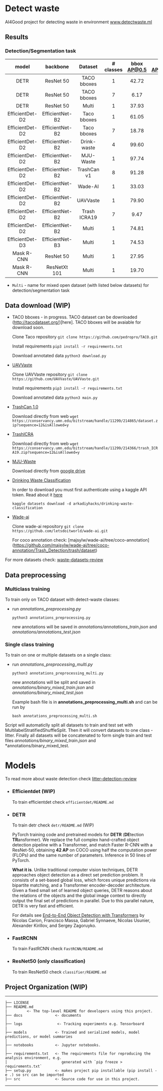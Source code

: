 # Detect waste
AI4Good project for detecting waste in environment
www.detectwaste.ml

## Results

### Detection/Segmentation task
| model  | backbone  | Dataset       | # classes | bbox AP@0.5 | bbox AP@0.5:0.95 | mask AP@0.5 | mask AP@0.5:0.95 |
| :-----:| :-------: | :-----------: | :-------: | :---------: | :--------------: | :---------: | :--------------: |
| DETR    | ResNet 50 |   TACO bboxes | 1        |    42.72    |       20.66      |      x      |  x               |
| DETR    | ResNet 50 |   TACO bboxes | 7        |    6.17     |       3.03       |      x      |  x               |
| DETR    | ResNet 50 |   Multi       | 1        |    37.93    |       19.43      |      x      |  x               |
| EfficientDet-D2 | EfficientNet-B2 |    Taco bboxes  |  1    |    61.05  |   x     |    x     |      x  |
| EfficientDet-D2 | EfficientNet-B2 |    Taco bboxes  |  7    |    18.78  |   x     |    x     |      x  |
| EfficientDet-D2 | EfficientNet-B2 |    Drink-waste  |  4    |    99.60  |   x     |    x     |      x  |
| EfficientDet-D2 | EfficientNet-B2 |    MJU-Waste    |  1    |    97.74  |   x     |    x     |      x  |
| EfficientDet-D2 | EfficientNet-B2 |    TrashCan v1  |  8    |    91.28  |   x     |    x     |      x  |
| EfficientDet-D2 | EfficientNet-B2 |    Wade-AI      |  1    |    33.03  |   x     |    x     |      x  |
| EfficientDet-D2 | EfficientNet-B2 |    UAVVaste     |  1    |    79.90  |   x     |    x     |      x  |
| EfficientDet-D2 | EfficientNet-B2 |    Trash ICRA19 |  7    |    9.47   |   x     |    x     |      x  |
| EfficientDet-D2 | EfficientNet-B2 |    Multi        |  1    |    74.81  |   x     |    x     |      x  |
| EfficientDet-D3 | EfficientNet-B3 |    Multi        |  1    |    74.53  |   x     |    x     |      x  |
| Mask R-CNN  | ResNet 50    |  Multi   |  1    |    27.95 |       16.49   |    23.05     |    12.94       |
| Mask R-CNN  | ResNetXt 101 |  Multi   |  1    |    19.70 |       6.20    |    24.70     |    13.20       |


* `Multi` - name for mixed open dataset (with listed below datasets) for detection/segmentation task

## Data download (WIP)
* TACO bboxes - in progress. TACO dataset can be downloaded (http://tacodataset.org/)[here]. TACO bboxes will be avaiable for download soon.

    Clone Taco repository
        `git clone https://github.com/pedropro/TACO.git`

    Install requirements
        `pip3 install -r requirements.txt`

    Download annotated data
        `python3 download.py`

* [UAVVaste](https://github.com/UAVVaste/UAVVaste)

    Clone UAVVaste repository
        `git clone https://github.com/UAVVaste/UAVVaste.git`
    
    Install requirements
        `pip3 install -r requirements.txt`
    
    Download annotated data
        `python3 main.py`

* [TrashCan 1.0](https://conservancy.umn.edu/handle/11299/214865)

    Download directly from web
    `wget https://conservancy.umn.edu/bitstream/handle/11299/214865/dataset.zip?sequence=12&isAllowed=y`

* [TrashICRA](https://conservancy.umn.edu/handle/11299/214366)

    Download directly from web
    `wget https://conservancy.umn.edu/bitstream/handle/11299/214366/trash_ICRA19.zip?sequence=12&isAllowed=y`

* [MJU-Waste](https://github.com/realwecan/mju-waste/) 

    Download directly from [google drive](https://drive.google.com/file/d/1o101UBJGeeMPpI-DSY6oh-tLk9AHXMny/view)

* [Drinking Waste Classification](https://www.kaggle.com/arkadiyhacks/drinking-waste-classification)

    In order to download you must first authenticate using a kaggle API token. Read about it [here](https://www.kaggle.com/docs/api#getting-started-installation-&-authentication)

    `kaggle datasets download -d arkadiyhacks/drinking-waste-classification`

* [Wade-ai](https://github.com/letsdoitworld/wade-ai/tree/master/Trash_Detection)

    Clone wade-ai repository
        `git clone https://github.com/letsdoitworld/wade-ai.git`
    
    For coco annotation check: [majsylw/wade-ai/tree/coco-annotation] (https://github.com/majsylw/wade-ai/tree/coco-annotation/Trash_Detection/trash/dataset)

For more datasets check: [waste-datasets-review](https://github.com/AgaMiko/waste-datasets-review)

## Data preprocessing

### Multiclass training
To train only on TACO dataset with detect-waste classes:
* run *annotations_preprocessing.py*

    `python3 annotations_preprocessing.py`

    new annotations will be saved in *annotations/annotations_train.json* and *annotations/annotations_test.json*

### Single class training

To train on one or multiple datasets on a single class:

* run *annotations_preprocessing_multi.py*

    `python3 annotations_preprocessing_multi.py`

    new annotations will be split and saved in *annotations/binary_mixed_train.json* and *annotations/binary_mixed_test.json*

    Example bash file is in **annotations_preprocessing_multi.sh** and can be run by

    `bash annotations_preprocessing_multi.sh`

Script will automaticlly split all datasets to train and test set with MultilabelStratifiedShuffleSplit. Then it will convert datasets to one class - litter. Finally all datasets will be concatenated to form single train and test files *annotations/binary_mixed_train.json* and *annotations/binary_mixed_test.

# Models

To read more about waste detection check [litter-detection-review](https://github.com/majsylw/litter-detection-review)

* ### Efficientdet (WIP)

    To train efficientdet check `efficientdet/README.md`

* ### DETR

    To train detr check `detr/README.md` (WIP)

    PyTorch training code and pretrained models for **DETR** (**DE**tection **TR**ansformer).
    We replace the full complex hand-crafted object detection pipeline with a Transformer, and match Faster R-CNN with a ResNet-50, obtaining **42 AP** on COCO using half the computation power (FLOPs) and the same number of parameters. Inference in 50 lines of PyTorch.

    **What it is**. Unlike traditional computer vision techniques, DETR approaches object detection as a direct set prediction problem. It consists of a set-based global loss, which forces unique predictions via bipartite matching, and a Transformer encoder-decoder architecture. 
    Given a fixed small set of learned object queries, DETR reasons about the relations of the objects and the global image context to directly output the final set of predictions in parallel. Due to this parallel nature, DETR is very fast and efficient.

    For details see [End-to-End Object Detection with Transformers](https://ai.facebook.com/research/publications/end-to-end-object-detection-with-transformers) by Nicolas Carion, Francisco Massa, Gabriel Synnaeve, Nicolas Usunier, Alexander Kirillov, and Sergey Zagoruyko.

* ### FastRCNN
    To train FastRCNN check `FastRCNN/README.md`

* ### ResNet50 (only classification)
   To train ResNet50 check `classifier/README.md`


## Project Organization (WIP)
------------

    ├── LICENSE
    ├── README.md 
    |         <- The top-level README for developers using this project.
    ├── docs               <- documents
    │
    ├── logs          	    <- Tracking experiments e.g. Tensorboard
    |
    ├── models             <- Trained and serialized models, model predictions, or model summaries
    │
    ├── notebooks          <- Jupyter notebooks. 
    │
    ├── requirements.txt   <- The requirements file for reproducing the analysis environment, e.g.
    │                         generated with `pip freeze > requirements.txt`
    ├── setup.py           <- makes project pip installable (pip install -e .) so src can be imported
    ├── src                <- Source code for use in this project.


--------